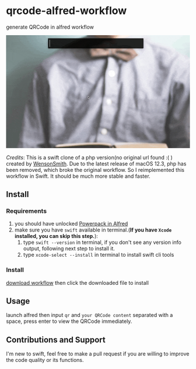 # qrcode-alfred-workflow
generate QRCode in alfred workflow

![usage demo](assets/usage.gif)

*Credits*: This is a swift clone of a php version(no original url found :( ) created by [WensonSmith](https://seekbetter.me). Due to the latest release of macOS 12.3, php has been removed, which broke the original workflow. So I reimplemented this workflow in Swift. It should be much more stable and faster.

## Install
### Requirements
1. you should have unlocked [Powerpack in Alfred](https://www.alfredapp.com/powerpack/)
2. make sure you have `swift` available in terminal.(**If you have `Xcode` installed, you can skip this step.**):
   1. type `swift --version` in terminal, if you don't see any version info output, following next step to install it.
   2. type `xcode-select --install` in terminal to install swift cli tools

### Install
[download workflow](https://github.com/oe/qrcode-alfred-workflow/raw/main/QRCode.alfredworkflow) then click the downloaded file to install

## Usage
launch alfred then input `qr` and `your QRCode content` separated with a space, press enter to view the QRCode immediately.

## Contributions and Support
I'm new to swift, feel free to make a pull request if you are willing to improve the code quality or its functions.

